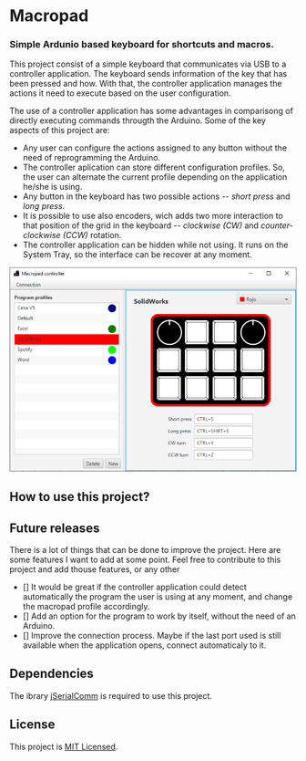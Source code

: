 # Macropad

### Simple Ardunio based keyboard for shortcuts and macros.

This project consist of a simple keyboard that communicates via USB to a controller application. The keyboard sends information of the key that has been pressed and how. With that, the controller application manages the actions it need to execute based on the user configuration.

The use of a controller application has some advantages in comparisong of directly executing commands througth the Arduino. Some of the key aspects of this project are:

* Any user can configure the actions assigned to any button without the need of reprogramming the Arduino.
* The controller aplication can store different configuration profiles. So, the user can alternate the current profile depending on the application he/she is using.
* Any button in the keyboard has two possible actions -- *short press* and *long press*.
* It is possible to use also encoders, wich adds two more interaction to that position of the grid in the keyboard -- *clockwise (CW)* and *counter-clockwise (CCW)* rotation.
* The controller application can be hidden while not using. It runs on the System Tray, so the interface can be recover at any moment.

![Macropad screenshot](Macropad.PNG)

## How to use this project?


## Future releases

There is a lot of things that can be done to improve the project. Here are some features I want to add at some point. Feel free to contribute to this project and add thouse features, or any other

- [] It would be great if the controller application could detect automatically the program the user is using at any moment, and change the macropad profile accordingly.
- [] Add an option for the program to work by itself, without the need of an Arduino.
- [] Improve the connection process. Maybe if the last port used is still available when the application opens, connect automaticaly to it.


## Dependencies

The ibrary [jSerialComm](https://fazecast.github.io/jSerialComm/) is required to use this project.


## License

This project is [MIT Licensed](LICENSE).
